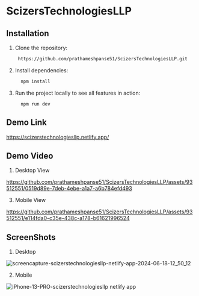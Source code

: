 # ScizersTechnologiesLLP

 ## Installation
1. Clone the repository:
    ```sh
     https://github.com/prathameshpanse51/ScizersTechnologiesLLP.git
    ```
2. Install dependencies:
    ```sh
      npm install
    ```
3. Run the project locally to see all features in action:
    ```
      npm run dev
    ```

 ## Demo Link
 https://scizerstechnologiesllp.netlify.app/

  ## Demo Video
1. Desktop View
   
https://github.com/prathameshpanse51/ScizersTechnologiesLLP/assets/93512551/0519d89e-7deb-4ebe-a1a7-a6b784efd493

3. Mobile View
   
https://github.com/prathameshpanse51/ScizersTechnologiesLLP/assets/93512551/e114fda0-c35e-438c-a178-b61621996524

 ## ScreenShots

 1. Desktop
  
![screencapture-scizerstechnologiesllp-netlify-app-2024-06-18-12_50_12](https://github.com/prathameshpanse51/ScizersTechnologiesLLP/assets/93512551/c0cd1219-9501-4156-b3bb-f7d048b84c0c)

 2. Mobile
   
 ![iPhone-13-PRO-scizerstechnologiesllp netlify app](https://github.com/prathameshpanse51/ScizersTechnologiesLLP/assets/93512551/d8271584-da09-432e-88d9-cce9c095e5bf)









